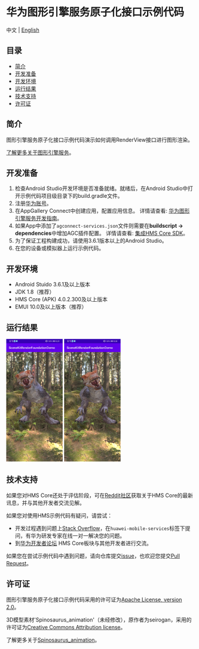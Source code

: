 # 华为图形引擎服务原子化接口示例代码
中文 | [English](README.md)
## 目录

* [简介](#简介)
* [开发准备](#开发准备)
* [开发环境](#开发环境)
* [运行结果](#运行结果)
* [技术支持](#技术支持)
* [许可证](#许可证)

## 简介

图形引擎服务原子化接口示例代码演示如何调用RenderView接口进行图形渲染。

[了解更多关于图形引擎服务](https://developer.huawei.com/consumer/cn/hms/huawei-scenekit)。

## 开发准备

   1. 检查Android Studio开发环境是否准备就绪。就绪后，在Android Studio中打开示例代码项目级目录下的build.gradle文件。
   2. 注册[华为账号](https://developer.huawei.com/consumer)。
   3. 在AppGallery Connect中创建应用，配置应用信息。
      详情请查看: [华为图形引擎服务开发指南](https://developer.huawei.com/consumer/cn/doc/development/graphics-Guides/dev-process-0000001064186384)。
   4. 如果App中添加了`agconnect-services.json`文件则需要在**buildscript -> dependencies**中增加AGC插件配置。
      详情请查看: [集成HMS Core SDK](https://developer.huawei.com/consumer/cn/doc/development/graphics-Guides/integrating-sdk-0000001063754635)。
   5. 为了保证工程构建成功，请使用3.6.1版本以上的Android Studio。
   6. 在您的设备或模拟器上运行示例代码。

## 开发环境

* Android Stuido 3.6.1及以上版本
* JDK 1.8（推荐）
* HMS Core (APK) 4.0.2.300及以上版本
* EMUI 10.0及以上版本（推荐）

## 运行结果

<img src="SceneKitRenderFoundationDemo/screenshot_1.png" width = 30% height = 30%> <img src="SceneKitRenderFoundationDemo/screenshot_2.png" width = 30% height = 30%>

## 技术支持

如果您对HMS Core还处于评估阶段，可在[Reddit社区](https://www.reddit.com/r/HuaweiDevelopers/)获取关于HMS Core的最新讯息，并与其他开发者交流见解。

如果您对使用HMS示例代码有疑问，请尝试：

- 开发过程遇到问题上[Stack Overflow](https://stackoverflow.com/questions/tagged/huawei-mobile-services?tab=Votes)，在`huawei-mobile-services`标签下提问，有华为研发专家在线一对一解决您的问题。
- 到[华为开发者论坛](https://developer.huawei.com/consumer/cn/forum/blockdisplay?fid=18) HMS Core板块与其他开发者进行交流。

如果您在尝试示例代码中遇到问题，请向仓库提交[issue](https://github.com/HMS-Core/hms-scene-fine-grained-demo/issues)，也欢迎您提交[Pull Request](https://github.com/HMS-Core/hms-scene-fine-grained-demo/pulls)。

## 许可证

图形引擎服务原子化接口示例代码采用的许可证为[Apache License, version 2.0](http://www.apache.org/licenses/LICENSE-2.0)。

3D模型素材'Spinosaurus_animation'（未经修改），原作者为seirogan，采用的许可证为[Creative Commons Attribution license](https://creativecommons.org/licenses/by/4.0/legalcode)。

了解更多关于[Spinosaurus_animation](https://sketchfab.com/3d-models/spinosaurus-animation-c11709dbf9e3472f9533343f1f342564)。
